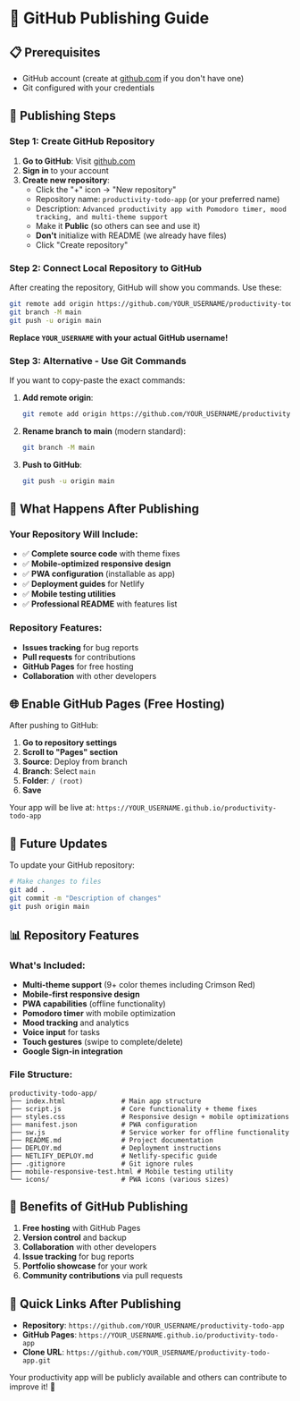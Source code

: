 # 🐙 GitHub Publishing Guide

## 📋 Prerequisites
- GitHub account (create at [github.com](https://github.com) if you don't have one)
- Git configured with your credentials

## 🚀 Publishing Steps

### Step 1: Create GitHub Repository

1. **Go to GitHub**: Visit [github.com](https://github.com)
2. **Sign in** to your account
3. **Create new repository**:
   - Click the "+" icon → "New repository"
   - Repository name: `productivity-todo-app` (or your preferred name)
   - Description: `Advanced productivity app with Pomodoro timer, mood tracking, and multi-theme support`
   - Make it **Public** (so others can see and use it)
   - **Don't** initialize with README (we already have files)
   - Click "Create repository"

### Step 2: Connect Local Repository to GitHub

After creating the repository, GitHub will show you commands. Use these:

```bash
git remote add origin https://github.com/YOUR_USERNAME/productivity-todo-app.git
git branch -M main
git push -u origin main
```

**Replace `YOUR_USERNAME` with your actual GitHub username!**

### Step 3: Alternative - Use Git Commands

If you want to copy-paste the exact commands:

1. **Add remote origin**:
   ```bash
   git remote add origin https://github.com/YOUR_USERNAME/productivity-todo-app.git
   ```

2. **Rename branch to main** (modern standard):
   ```bash
   git branch -M main
   ```

3. **Push to GitHub**:
   ```bash
   git push -u origin main
   ```

## 🎯 What Happens After Publishing

### Your Repository Will Include:
- ✅ **Complete source code** with theme fixes
- ✅ **Mobile-optimized responsive design**
- ✅ **PWA configuration** (installable as app)
- ✅ **Deployment guides** for Netlify
- ✅ **Mobile testing utilities**
- ✅ **Professional README** with features list

### Repository Features:
- **Issues tracking** for bug reports
- **Pull requests** for contributions
- **GitHub Pages** for free hosting
- **Collaboration** with other developers

## 🌐 Enable GitHub Pages (Free Hosting)

After pushing to GitHub:

1. **Go to repository settings**
2. **Scroll to "Pages" section**
3. **Source**: Deploy from branch
4. **Branch**: Select `main`
5. **Folder**: `/ (root)`
6. **Save**

Your app will be live at: `https://YOUR_USERNAME.github.io/productivity-todo-app`

## 🔄 Future Updates

To update your GitHub repository:

```bash
# Make changes to files
git add .
git commit -m "Description of changes"
git push origin main
```

## 📊 Repository Features

### What's Included:
- **Multi-theme support** (9+ color themes including Crimson Red)
- **Mobile-first responsive design**
- **PWA capabilities** (offline functionality)
- **Pomodoro timer** with mobile optimization
- **Mood tracking** and analytics
- **Voice input** for tasks
- **Touch gestures** (swipe to complete/delete)
- **Google Sign-in integration**

### File Structure:
```
productivity-todo-app/
├── index.html              # Main app structure
├── script.js               # Core functionality + theme fixes
├── styles.css              # Responsive design + mobile optimizations
├── manifest.json           # PWA configuration
├── sw.js                   # Service worker for offline functionality
├── README.md               # Project documentation
├── DEPLOY.md               # Deployment instructions
├── NETLIFY_DEPLOY.md       # Netlify-specific guide
├── .gitignore              # Git ignore rules
├── mobile-responsive-test.html # Mobile testing utility
└── icons/                  # PWA icons (various sizes)
```

## 🎉 Benefits of GitHub Publishing

1. **Free hosting** with GitHub Pages
2. **Version control** and backup
3. **Collaboration** with other developers
4. **Issue tracking** for bug reports
5. **Portfolio showcase** for your work
6. **Community contributions** via pull requests

## 🔗 Quick Links After Publishing

- **Repository**: `https://github.com/YOUR_USERNAME/productivity-todo-app`
- **GitHub Pages**: `https://YOUR_USERNAME.github.io/productivity-todo-app`
- **Clone URL**: `https://github.com/YOUR_USERNAME/productivity-todo-app.git`

Your productivity app will be publicly available and others can contribute to improve it! 🌟
